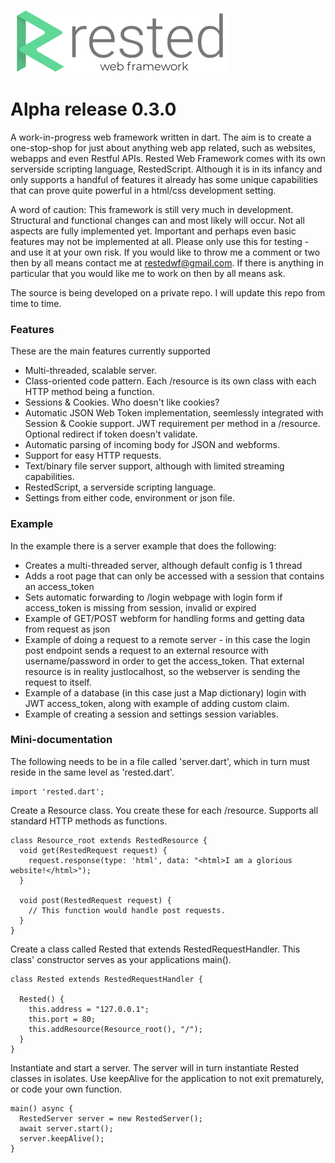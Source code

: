 ![GitHub Logo](images/logo_small.png)

# Alpha release 0.3.0

A work-in-progress web framework written in dart. The aim is to create a one-stop-shop for just about anything web app related, such as websites, webapps and even Restful APIs. Rested Web Framework comes with its own serverside scripting language, RestedScript. Although it is in its infancy and only supports a handful of features it already has some unique capabilities that can prove quite powerful in a html/css development setting.

A word of caution: This framework is still very much in development. Structural and functional changes can and most likely will occur. Not all aspects are fully implemented yet. Important and perhaps even basic features may not be implemented at all. Please only use this for testing - and use it at your own risk. If you would like to throw me a comment or two then by all means contact me at restedwf@gmail.com. If there is anything in particular that you would like me to work on then by all means ask.

The source is being developed on a private repo. I will update this repo from time to time.

### Features

These are the main features currently supported
- Multi-threaded, scalable server.
- Class-oriented code pattern. Each /resource is its own class with each HTTP method being a function.
- Sessions & Cookies. Who doesn't like cookies?
- Automatic JSON Web Token implementation, seemlessly integrated with Session & Cookie support. JWT requirement per method in a /resource. Optional redirect if token doesn't validate.
- Automatic parsing of incoming body for JSON and webforms.
- Support for easy HTTP requests.
- Text/binary file server support, although with limited streaming capabilities.
- RestedScript, a serverside scripting language.
- Settings from either code, environment or json file.

### Example

In the example there is a server example that does the following:
- Creates a multi-threaded server, although default config is 1 thread
- Adds a root page that can only be accessed with a session that contains an access_token
- Sets automatic forwarding to /login webpage with login form if access_token is missing from session, invalid or expired
- Example of GET/POST webform for handling forms and getting data from request as json
- Example of doing a request to a remote server - in this case the login post endpoint sends a request to an external resource with username/password in order to get the access_token. That external resource is in reality justlocalhost, so the webserver is sending the request to itself.
- Example of a database (in this case just a Map dictionary) login with JWT access_token, along with example of adding custom claim.
- Example of creating a session and settings session variables.

### Mini-documentation

The following needs to be in a file called 'server.dart', which in turn must reside in the same level as 'rested.dart'.

```
import 'rested.dart';
```

Create a Resource class. You create these for each /resource. Supports all standard HTTP methods as functions.

```
class Resource_root extends RestedResource {
  void get(RestedRequest request) {
    request.response(type: 'html', data: "<html>I am a glorious website!</html>");
  }

  void post(RestedRequest request) {
    // This function would handle post requests.
  }
}

```


Create a class called Rested that extends RestedRequestHandler. This class' constructor serves as your applications main().

```
class Rested extends RestedRequestHandler {
  
  Rested() {
    this.address = "127.0.0.1";
    this.port = 80;
    this.addResource(Resource_root(), "/");
  }
}
```

Instantiate and start a server. The server will in turn instantiate Rested classes in isolates. Use keepAlive for the application to not exit prematurely, or code your own function.

```
main() async {
  RestedServer server = new RestedServer();
  await server.start();
  server.keepAlive();
}
```
